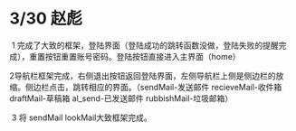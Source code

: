 # 3/30 赵彪

​		1 完成了大致的框架，登陆界面（登陆成功的跳转函数没做，登陆失败的提醒完成），重置按钮重置账号密码。登陆按钮直接进入主界面（home）

​		2导航栏框架完成，右侧退出按钮返回登陆界面，左侧导航栏上侧是侧边栏的放缩。侧边栏点击，跳转相应的界面。（sendMail-发送邮件  recieveMail-收件箱  draftMail-草稿箱  al_send-已发送邮件 rubbishMail-垃圾邮箱）

​		3 将 sendMail lookMail大致框架完成。